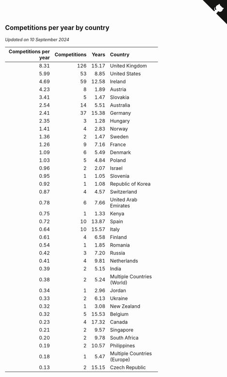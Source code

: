 ## Competitions per year by country

*Updated on 10 September 2024*

| Competitions per year | Competitions | Years | Country |
| ---: | ---: | ---: | :--- |
| 8.31 | 126 | 15.17 | United Kingdom |
| 5.99 | 53 | 8.85 | United States |
| 4.69 | 59 | 12.58 | Ireland |
| 4.23 | 8 | 1.89 | Austria |
| 3.41 | 5 | 1.47 | Slovakia |
| 2.54 | 14 | 5.51 | Australia |
| 2.41 | 37 | 15.38 | Germany |
| 2.35 | 3 | 1.28 | Hungary |
| 1.41 | 4 | 2.83 | Norway |
| 1.36 | 2 | 1.47 | Sweden |
| 1.26 | 9 | 7.16 | France |
| 1.09 | 6 | 5.49 | Denmark |
| 1.03 | 5 | 4.84 | Poland |
| 0.96 | 2 | 2.07 | Israel |
| 0.95 | 1 | 1.05 | Slovenia |
| 0.92 | 1 | 1.08 | Republic of Korea |
| 0.87 | 4 | 4.57 | Switzerland |
| 0.78 | 6 | 7.66 | United Arab Emirates |
| 0.75 | 1 | 1.33 | Kenya |
| 0.72 | 10 | 13.87 | Spain |
| 0.64 | 10 | 15.57 | Italy |
| 0.61 | 4 | 6.58 | Finland |
| 0.54 | 1 | 1.85 | Romania |
| 0.42 | 3 | 7.20 | Russia |
| 0.41 | 4 | 9.81 | Netherlands |
| 0.39 | 2 | 5.15 | India |
| 0.38 | 2 | 5.24 | Multiple Countries (World) |
| 0.34 | 1 | 2.96 | Jordan |
| 0.33 | 2 | 6.13 | Ukraine |
| 0.32 | 1 | 3.08 | New Zealand |
| 0.32 | 5 | 15.53 | Belgium |
| 0.23 | 4 | 17.32 | Canada |
| 0.21 | 2 | 9.57 | Singapore |
| 0.20 | 2 | 9.78 | South Africa |
| 0.19 | 2 | 10.57 | Philippines |
| 0.18 | 1 | 5.47 | Multiple Countries (Europe) |
| 0.13 | 2 | 15.15 | Czech Republic |


<a href="https://github.com/simonkellly/wca_statistics_ireland" class="github-corner" aria-label="View source on Github"><svg width="80" height="80" viewBox="0 0 250 250" style="fill:#151513; color:#fff; position: absolute; top: 0; border: 0; right: 0;" aria-hidden="true"><path d="M0,0 L115,115 L130,115 L142,142 L250,250 L250,0 Z"></path><path d="M128.3,109.0 C113.8,99.7 119.0,89.6 119.0,89.6 C122.0,82.7 120.5,78.6 120.5,78.6 C119.2,72.0 123.4,76.3 123.4,76.3 C127.3,80.9 125.5,87.3 125.5,87.3 C122.9,97.6 130.6,101.9 134.4,103.2" fill="currentColor" style="transform-origin: 130px 106px;" class="octo-arm"></path><path d="M115.0,115.0 C114.9,115.1 118.7,116.5 119.8,115.4 L133.7,101.6 C136.9,99.2 139.9,98.4 142.2,98.6 C133.8,88.0 127.5,74.4 143.8,58.0 C148.5,53.4 154.0,51.2 159.7,51.0 C160.3,49.4 163.2,43.6 171.4,40.1 C171.4,40.1 176.1,42.5 178.8,56.2 C183.1,58.6 187.2,61.8 190.9,65.4 C194.5,69.0 197.7,73.2 200.1,77.6 C213.8,80.2 216.3,84.9 216.3,84.9 C212.7,93.1 206.9,96.0 205.4,96.6 C205.1,102.4 203.0,107.8 198.3,112.5 C181.9,128.9 168.3,122.5 157.7,114.1 C157.9,116.9 156.7,120.9 152.7,124.9 L141.0,136.5 C139.8,137.7 141.6,141.9 141.8,141.8 Z" fill="currentColor" class="octo-body"></path></svg></a><style>.github-corner:hover .octo-arm{animation:octocat-wave 560ms ease-in-out}@keyframes octocat-wave{0%,100%{transform:rotate(0)}20%,60%{transform:rotate(-25deg)}40%,80%{transform:rotate(10deg)}}@media (max-width:500px){.github-corner:hover .octo-arm{animation:none}.github-corner .octo-arm{animation:octocat-wave 560ms ease-in-out}}</style>
